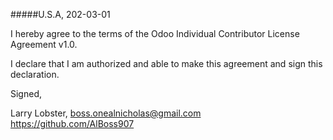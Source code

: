 #####U.S.A, 202-03-01

I hereby agree to the terms of the Odoo Individual Contributor License
Agreement v1.0.

I declare that I am authorized and able to make this agreement and sign this
declaration.

Signed,

Larry Lobster, boss.onealnicholas@gmail.com https://github.com/AlBoss907

  
